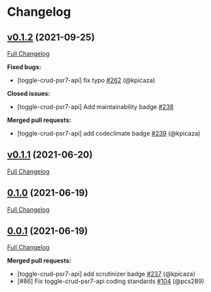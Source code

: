 # Changelog

## [v0.1.2](https://github.com/pheature-flags/pheature-flags/tree/v0.1.2) (2021-09-25)

[Full Changelog](https://github.com/pheature-flags/pheature-flags/compare/v0.1.1...v0.1.2)

**Fixed bugs:**

- \[toggle-crud-psr7-api\] fix typo [\#262](https://github.com/pheature-flags/pheature-flags/pull/262) (@kpicaza)

**Closed issues:**

- \[toggle-crud-psr7-api\] Add maintainability badge  [\#238](https://github.com/pheature-flags/pheature-flags/issues/238)

**Merged pull requests:**

- \[toggle-crud-psr7-api\] add codeclimate badge [\#239](https://github.com/pheature-flags/pheature-flags/pull/239) (@kpicaza)

## [v0.1.1](https://github.com/pheature-flags/pheature-flags/tree/v0.1.1) (2021-06-20)

[Full Changelog](https://github.com/pheature-flags/pheature-flags/compare/0.1.0...v0.1.1)

## [0.1.0](https://github.com/pheature-flags/pheature-flags/tree/0.1.0) (2021-06-19)

[Full Changelog](https://github.com/pheature-flags/pheature-flags/compare/0.0.1...0.1.0)

## [0.0.1](https://github.com/pheature-flags/pheature-flags/tree/0.0.1) (2021-06-19)

[Full Changelog](https://github.com/pheature-flags/pheature-flags/compare/4efde1b91949256bf8d3b3baf7546150ddcc0e90...0.0.1)

**Merged pull requests:**

- \[toggle-crud-psr7-api\] add scrutinizer badge [\#237](https://github.com/pheature-flags/pheature-flags/pull/237) (@kpicaza)
- \[\#86\] Fix toggle-crud-psr7-api coding standards [\#104](https://github.com/pheature-flags/pheature-flags/pull/104) (@pcs289)
